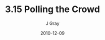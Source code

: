 ---
title: '3.15 Polling the Crowd'
alt: 'Mysteries of the Arcana'
date: '2010-12-09'
author: 'J Gray'
artist: 'Keira'
chapter: '3 Two by Two'
filler: false
---